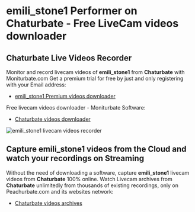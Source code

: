 # emili_stone1 Performer on Chaturbate - Free LiveCam videos downloader

## Chaturbate Live Videos Recorder

Monitor and record livecam videos of **emili_stone1** from **Chaturbate** with Moniturbate.com
Get a premium trial for free by just and only registering with your Email address:
* [emili_stone1 Premium videos downloader](https://moniturbate.com/request-demo-licence-key.html)

Free livecam videos downloader - Moniturbate Software:
* [Chaturbate videos downloader](https://moniturbate.com/moniturbate-download-software.html)

![emili_stone1 livecam videos recorder](https://peachurnet.com/templates/moniturbate-software.png)


## Capture emili_stone1 videos from the Cloud and watch your recordings on Streaming

Without the need of downloading a software, capture **emili_stone1** livecam videos from **Chaturbate** 100% online.
Watch Livecam archives from **Chaturbate** unlimitedly from thousands of existing recordings, only on Peachurbate.com and its websites network:
* [Chaturbate videos archives](https://peachurnet.com/)